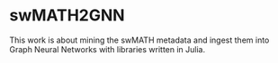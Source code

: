 # swMATH2GNN
This work is about mining the swMATH metadata and ingest them into Graph Neural Networks with libraries written in Julia.
